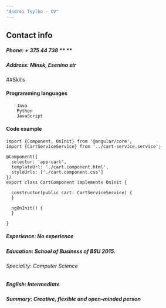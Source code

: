 ```yaml
---
"Andrei Tsylko - CV"
---
```

## Contact info
##### Phone:  + 375 44 738 ** **
##### Address:  Minsk, Esenina str

##Skills

#### Programming languages
     
        Java
        Python
        JavaScript
        
#### Code example

    import {Component, OnInit} from '@angular/core';
    import {CartServiceService} from '../cart-service.service';
    
    @Component({
      selector: 'app-cart',
      templateUrl: './cart.component.html',
      styleUrls: ['./cart.component.css']
    })
    export class CartComponent implements OnInit {
    
      constructor(public cart: CartServiceService) {
      }
    
      ngOnInit() {
      }
    
    }
    
##### Experience: No experience
##### Education: School of Business of BSU 2015. 
###### Speciality: Computer Science 
##### English: Intermediate
##### Summary: Creative, flexible and open-minded person



    
    

